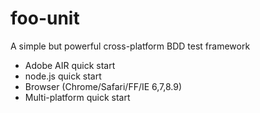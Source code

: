 foo-unit
========
A simple but powerful cross-platform BDD test framework

- Adobe AIR quick start
- node.js quick start
- Browser (Chrome/Safari/FF/IE 6,7,8.9)
- Multi-platform quick start
